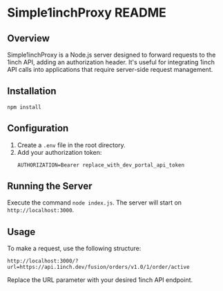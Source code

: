 # Simple1inchProxy README

## Overview
Simple1inchProxy is a Node.js server designed to forward requests to the 1inch API, adding an authorization header. It's useful for integrating 1inch API calls into applications that require server-side request management.

## Installation
   ```
   npm install
   ```

## Configuration
1. Create a `.env` file in the root directory.
2. Add your authorization token:
   ```
   AUTHORIZATION=Bearer replace_with_dev_portal_api_token
   ```

## Running the Server
Execute the command `node index.js`. The server will start on `http://localhost:3000`.

## Usage
To make a request, use the following structure:
```
http://localhost:3000/?url=https://api.1inch.dev/fusion/orders/v1.0/1/order/active
```
Replace the URL parameter with your desired 1inch API endpoint.
